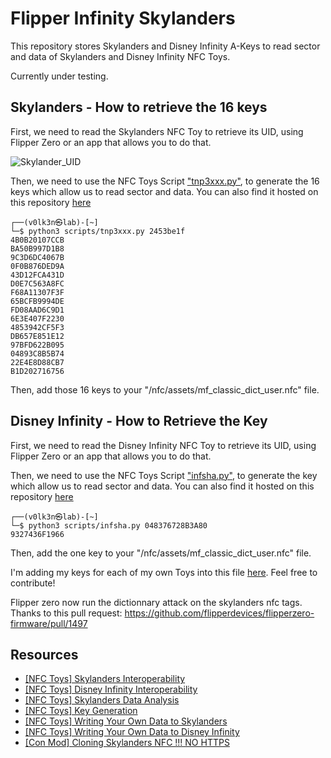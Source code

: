 # Flipper Infinity Skylanders

This repository stores Skylanders and Disney Infinity A-Keys to read sector and data of Skylanders and Disney Infinity NFC Toys.

Currently under testing.

## Skylanders - How to retrieve the 16 keys 

First, we need to read the Skylanders NFC Toy to retrieve its UID, using Flipper Zero or an app that allows you to do that.

![Skylander_UID](https://user-images.githubusercontent.com/22322762/181916763-dfd7f97f-341e-4cc8-898a-5fd77097573f.png)

Then, we need to use the NFC Toys Script <a href="https://nfc.toys/interop-sky.html">"tnp3xxx.py"</a>, to generate the 16 keys which allow us to read sector and data. You can also find it hosted on this repository <a href="scripts/tnp3xxx.py">here</a>

```
┌──(v0lk3n㉿lab)-[~]
└─$ python3 scripts/tnp3xxx.py 2453be1f
4B0B20107CCB
BA50B997D1B8
9C3D6DC4067B
0F0B876DED9A
43D12FCA431D
D0E7C563A8FC
F68A11307F3F
65BCFB9994DE
FD08AAD6C9D1
6E3E407F2230
4853942CF5F3
DB657E851E12
97BFD622B095
04893C8B5B74
22E4E8D88CB7
B1D202716756
```

Then, add those 16 keys to your "/nfc/assets/mf_classic_dict_user.nfc" file.

## Disney Infinity - How to Retrieve the Key

First, we need to read the Disney Infinity NFC Toy to retrieve its UID, using Flipper Zero or an app that allows you to do that.

Then, we need to use the NFC Toys Script <a href="https://nfc.toys/interop-inf.html">"infsha.py"</a>, to generate the key which allow us to read sector and data. You can also find it hosted on this repository <a href="scripts/infsha.py">here</a>

```
┌──(v0lk3n㉿lab)-[~]
└─$ python3 scripts/infsha.py 048376728B3A80
9327436F1966 
```
Then, add the one key to your "/nfc/assets/mf_classic_dict_user.nfc" file.

I'm adding my keys for each of my own Toys into this file <a href="https://github.com/V0lk3n/Flipper-Skylanders/blob/main/nfc/assets/mf_classic_dict_user.nfc">here</a>. Feel free to contribute!

Flipper zero now run the dictionnary attack on the skylanders nfc tags. 
Thanks to this pull request: https://github.com/flipperdevices/flipperzero-firmware/pull/1497

## Resources 

* <a href="https://nfc.toys/interop-sky.html">[NFC Toys] Skylanders Interoperability</a>
* <a href="https://nfc.toys/interop-inf.html">[NFC Toys] Disney Infinity Interoperability</a>
* <a href="https://nfc.toys/data-giants.html">[NFC Toys] Skylanders Data Analysis</a>
* <a href="https://nfc.toys/prac-keys.html">[NFC Toys] Key Generation</a>
* <a href="https://nfc.toys/workflow-sky.html">[NFC Toys] Writing Your Own Data to Skylanders</a>
* <a href="https://nfc.toys/workflow-inf.html">[NFC Toys] Writing Your Own Data to Disney Infinity</a>
* <a href="http://con-mod.com/skylanders-nfc/">[Con Mod] Cloning Skylanders NFC !!! NO HTTPS</a>
